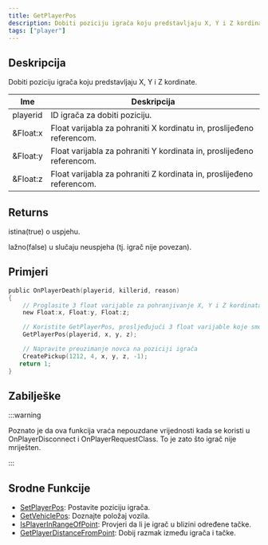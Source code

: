 ```yaml
---
title: GetPlayerPos
description: Dobiti poziciju igrača koju predstavljaju X, Y i Z kordinate.
tags: ["player"]
---
```


## Deskripcija

Dobiti poziciju igrača koju predstavljaju X, Y i Z kordinate.

| Ime      | Deskripcija                                                           |
| -------- | --------------------------------------------------------------------- |
| playerid | ID igrača za dobiti poziciju.                                         |
| &Float:x | Float varijabla za pohraniti X kordinatu in, proslijeđeno referencom. |
| &Float:y | Float varijabla za pohraniti Y kordinata in, proslijeđeno referencom. |
| &Float:z | Float varijabla za pohraniti Z kordinata in, proslijeđeno referencom. |

## Returns

istina(true) o uspjehu.

lažno(false) u slučaju neuspjeha (tj. igrač nije povezan).

## Primjeri

```c
public OnPlayerDeath(playerid, killerid, reason)
{
    // Proglasite 3 float varijable za pohranjivanje X, Y i Z kordinata u
    new Float:x, Float:y, Float:z;

    // Koristite GetPlayerPos, prosljeđujući 3 float varijable koje smo upravo kreirali
    GetPlayerPos(playerid, x, y, z);

    // Napravite preuzimanje novca na poziciji igrača
    CreatePickup(1212, 4, x, y, z, -1);
   return 1;
}
```

## Zabilješke

:::warning

Poznato je da ova funkcija vraća nepouzdane vrijednosti kada se koristi u OnPlayerDisconnect i OnPlayerRequestClass. To je zato što igrač nije mriješten.

:::

## Srodne Funkcije

- [SetPlayerPos](SetPlayerPos): Postavite poziciju igrača.
- [GetVehiclePos](GetVehiclePos): Doznajte položaj vozila.
- [IsPlayerInRangeOfPoint](IsPlayerInRangeOfPoint): Provjeri da li je igrač u blizini određene tačke.
- [GetPlayerDistanceFromPoint](GetPlayerDistanceFromPoint): Dobij razmak između igrača i tačke.
